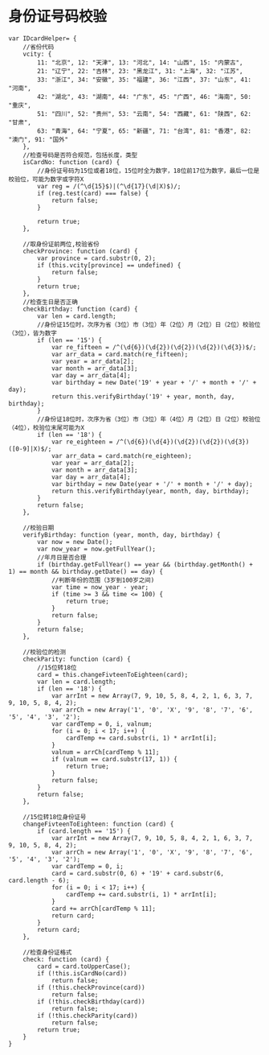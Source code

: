 # 身份证号码校验

    var IDcardHelper= {
        //省份代码
        vcity: {
            11: "北京", 12: "天津", 13: "河北", 14: "山西", 15: "内蒙古",
            21: "辽宁", 22: "吉林", 23: "黑龙江", 31: "上海", 32: "江苏",
            33: "浙江", 34: "安徽", 35: "福建", 36: "江西", 37: "山东", 41: "河南",
            42: "湖北", 43: "湖南", 44: "广东", 45: "广西", 46: "海南", 50: "重庆",
            51: "四川", 52: "贵州", 53: "云南", 54: "西藏", 61: "陕西", 62: "甘肃",
            63: "青海", 64: "宁夏", 65: "新疆", 71: "台湾", 81: "香港", 82: "澳门", 91: "国外"
        },
        //检查号码是否符合规范，包括长度，类型
        isCardNo: function (card) {
            //身份证号码为15位或者18位，15位时全为数字，18位前17位为数字，最后一位是校验位，可能为数字或字符X
            var reg = /(^\d{15}$)|(^\d{17}(\d|X)$)/;
            if (reg.test(card) === false) {
                return false;
            }

            return true;
        },

        //取身份证前两位,校验省份
        checkProvince: function (card) {
            var province = card.substr(0, 2);
            if (this.vcity[province] == undefined) {
                return false;
            }
            return true;
        },
        //检查生日是否正确
        checkBirthday: function (card) {
            var len = card.length;
            //身份证15位时，次序为省（3位）市（3位）年（2位）月（2位）日（2位）校验位（3位），皆为数字
            if (len == '15') {
                var re_fifteen = /^(\d{6})(\d{2})(\d{2})(\d{2})(\d{3})$/;
                var arr_data = card.match(re_fifteen);
                var year = arr_data[2];
                var month = arr_data[3];
                var day = arr_data[4];
                var birthday = new Date('19' + year + '/' + month + '/' + day);
                return this.verifyBirthday('19' + year, month, day, birthday);
            }
            //身份证18位时，次序为省（3位）市（3位）年（4位）月（2位）日（2位）校验位（4位），校验位末尾可能为X
            if (len == '18') {
                var re_eighteen = /^(\d{6})(\d{4})(\d{2})(\d{2})(\d{3})([0-9]|X)$/;
                var arr_data = card.match(re_eighteen);
                var year = arr_data[2];
                var month = arr_data[3];
                var day = arr_data[4];
                var birthday = new Date(year + '/' + month + '/' + day);
                return this.verifyBirthday(year, month, day, birthday);
            }
            return false;
        },

        //校验日期
        verifyBirthday: function (year, month, day, birthday) {
            var now = new Date();
            var now_year = now.getFullYear();
            //年月日是否合理
            if (birthday.getFullYear() == year && (birthday.getMonth() + 1) == month && birthday.getDate() == day) {
                //判断年份的范围（3岁到100岁之间)
                var time = now_year - year;
                if (time >= 3 && time <= 100) {
                    return true;
                }
                return false;
            }
            return false;
        },

        //校验位的检测
        checkParity: function (card) {
            //15位转18位
            card = this.changeFivteenToEighteen(card);
            var len = card.length;
            if (len == '18') {
                var arrInt = new Array(7, 9, 10, 5, 8, 4, 2, 1, 6, 3, 7, 9, 10, 5, 8, 4, 2);
                var arrCh = new Array('1', '0', 'X', '9', '8', '7', '6', '5', '4', '3', '2');
                var cardTemp = 0, i, valnum;
                for (i = 0; i < 17; i++) {
                    cardTemp += card.substr(i, 1) * arrInt[i];
                }
                valnum = arrCh[cardTemp % 11];
                if (valnum == card.substr(17, 1)) {
                    return true;
                }
                return false;
            }
            return false;
        },

        //15位转18位身份证号
        changeFivteenToEighteen: function (card) {
            if (card.length == '15') {
                var arrInt = new Array(7, 9, 10, 5, 8, 4, 2, 1, 6, 3, 7, 9, 10, 5, 8, 4, 2);
                var arrCh = new Array('1', '0', 'X', '9', '8', '7', '6', '5', '4', '3', '2');
                var cardTemp = 0, i;
                card = card.substr(0, 6) + '19' + card.substr(6, card.length - 6);
                for (i = 0; i < 17; i++) {
                    cardTemp += card.substr(i, 1) * arrInt[i];
                }
                card += arrCh[cardTemp % 11];
                return card;
            }
            return card;
        },

        //检查身份证格式
        check: function (card) {            
            card = card.toUpperCase();
            if (!this.isCardNo(card))
                return false;
            if (!this.checkProvince(card))
                return false;
            if (!this.checkBirthday(card))
                return false;
            if (!this.checkParity(card))
                return false;
            return true;
        }
    }
